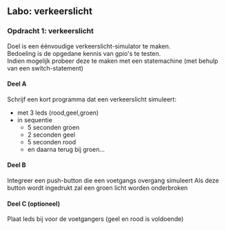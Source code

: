 ## Labo: verkeerslicht

### Opdracht 1: verkeerslicht

Doel is een éénvoudige verkeerslicht-simulator te maken.  
Bedoeling is de opgedane kennis van gpio's te testen.  
Indien mogelijk probeer deze  te maken met een statemachine (met behulp van een switch-statement)

#### Deel A

Schrijf een kort programma dat een verkeerslicht simuleert:

* met 3 leds (rood,geel,groen)
* in sequentie
     * 5 seconden groen
     * 2 seconden geel
     * 5 seconden rood
     * en daarna terug bij groen...

#### Deel B

Integreer een push-button die een voetgangs overgang simuleert
Als deze button wordt ingedrukt zal een groen licht worden onderbroken

#### Deel C (optioneel)

Plaat leds bij voor de voetgangers (geel en rood is voldoende)
